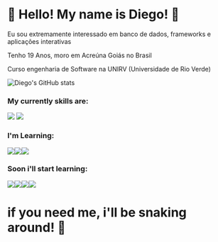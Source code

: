 # 🐍 Hello! My name is Diego! 🫡


Eu sou extremamente interessado em banco de dados, frameworks e aplicações interativas

Tenho 19 Anos, moro em Acreúna Goiás no Brasil

Curso engenharia de Software na UNIRV (Universidade de Rio Verde)


![Diego's GitHub stats](https://github-readme-stats.vercel.app/api?username=Diego-A-M&show_icons=true&theme=merko)


### My currently skills are:

[![](https://img.shields.io/badge/Python-14354C?style=for-the-badge&logo=python&logoColor=white)](https://www.python.org) [![](https://img.shields.io/badge/Django-092E20?style=for-the-badge&logo=django&logoColor=white)](https://www.djangoproject.com)


### I'm Learning:

[![](https://img.shields.io/badge/HTML-239120?style=for-the-badge&logo=html5&logoColor=white)]()[![](https://img.shields.io/badge/CSS-239120?&style=for-the-badge&logo=css3&logoColor=white)]()[![](https://img.shields.io/badge/PostgreSQL-316192?style=for-the-badge&logo=postgresql&logoColor=white)](https://postgresql.org)



### Soon i'll start learning:

[![](https://img.shields.io/badge/Ruby-CC342D?style=for-the-badge&logo=ruby&logoColor=white)](https://www.ruby-lang.org/pt/)[![](https://img.shields.io/badge/C-00599C?style=for-the-badge&logo=c&logoColor=white)](https://www.cprogramming.com)[![](https://img.shields.io/badge/JavaScript-323330?style=for-the-badge&logo=javascript&logoColor=F7DF1E)](https://www.javascript.com)[![](https://img.shields.io/badge/Node.js-43853D?style=for-the-badge&logo=node.js&logoColor=white)]()

# if you need me, i'll be snaking around! 🐍
